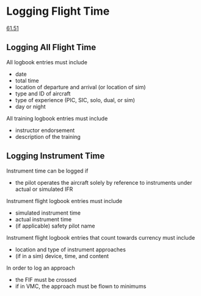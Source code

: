 # Logging Flight Time

[61.51]()

## Logging All Flight Time

All logbook entries must include

- date
- total time
- location of departure and arrival (or location of sim)
- type and ID of aircraft
- type of experience (PIC, SIC, solo, dual, or sim)
- day or night

All training logbook entries must include

- instructor endorsement
- description of the training

## Logging Instrument Time

Instrument time can be logged if

- the pilot operates the aircraft solely by reference to instruments under actual or simulated IFR

Instrument flight logbook entries must include

- simulated instrument time
- actual instrument time
- (if applicable) safety pilot name

Instrument flight logbook entries that count towards currency must include

- location and type of instrument approaches
- (if in a sim) device, time, and content

In order to log an approach

- the FIF must be crossed
- if in VMC, the approach must be flown to minimums

